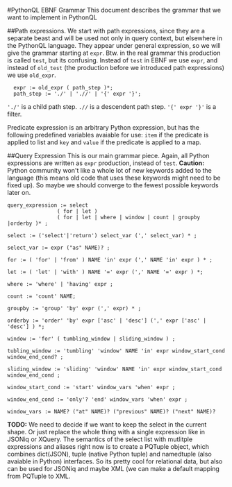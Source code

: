 #PythonQL EBNF Grammar
This document describes the grammar that we want to implement in PythonQL

##Path expressions.
We start with path expressions, since they are a separate beast and will be
used not only in query context, but elsewhere in the PythonQL language.
They appear under general expression, so we will give the grammar starting
at `expr`. Btw. in the real grammar this production is called `test`, but
its confusing. Instead of `test` in EBNF we use `expr`, and instead of 
`old_test` (the production before we introduced path expressions) we use
`old_expr`.

```jflex
  expr := old_expr ( path_step )*;
  path_step := './' | './/' | '{' expr '}';
```
`'./'` is a child path step. `.//` is a descendent path step. `'{' expr '}'` is a filter.

Predicate expression is an arbitrary Python expression, but has the following predefined variables
avaiable for use: `item` if the predicate is applied to list and `key` and `value` if the predicate
is applied to a map.

##Query Expression
This is our main grammar piece. Again, all Python expressions are written as
`expr` production, instead of `test`. **Caution:** Python community won't like
a whole lot of new keywords added to the language (this means old code that
uses these keywords might need to be fixed up). So maybe we should converge
to the fewest possible keywords later on.

```jflex
query_expression := select 
                ( for | let ) 
                ( for | let | where | window | count | groupby |orderby )* ;

select := ('select'|'return') select_var (',' select_var) * ;

select_var := expr ("as" NAME)? ;

for := ( 'for' | 'from' ) NAME 'in' expr (',' NAME 'in' expr ) * ;

let := ( 'let' | 'with' ) NAME '=' expr (',' NAME '=' expr ) *;

where := 'where' | 'having' expr ;

count := 'count' NAME;

groupby := 'group' 'by' expr (',' expr) * ;

orderby := 'order' 'by' expr ['asc' | 'desc'] (',' expr ['asc' | 'desc'] ) *;

window := 'for' ( tumbling_window | sliding_window ) ;

tubling_window := 'tumbling' 'window' NAME 'in' expr window_start_cond window_end_cond? ;

sliding_window := 'sliding' 'window' NAME 'in' expr window_start_cond window_end_cond ;

window_start_cond := 'start' window_vars 'when' expr ;

window_end_cond := 'only'? 'end' window_vars 'when' expr ;

window_vars := NAME? ("at" NAME)? ("previous" NAME)? ("next" NAME)?

```
**TODO:** We need to decide if we want to keep the select in the current shape. Or just replace the whole thing with a single expression like in JSONiq or XQuery. The semantics of the select list with mutlitple expressions and aliases right now is to create a PQTuple object, which combines dict(JSON), tuple (native Python tuple) and namedtuple (also avaiable in Python) interfaces. So its pretty cool for relational data, but also can be used for JSONiq and maybe XML (we can make a default mapping from PQTuple to XML.
